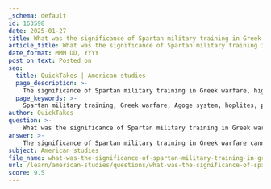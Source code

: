 ```yaml
---
_schema: default
id: 163598
date: 2025-01-27
title: What was the significance of Spartan military training in Greek warfare?
article_title: What was the significance of Spartan military training in Greek warfare?
date_format: MMM DD, YYYY
post_on_text: Posted on
seo:
  title: QuickTakes | American studies
  page_description: >-
    The significance of Spartan military training in Greek warfare, highlighting the Agoge system, military prowess, cultural values, leadership roles, and its impact on other city-states and conflicts.
  page_keywords: >-
    Spartan military training, Greek warfare, Agoge system, hoplites, phalanx formation, military prowess, cultural emphasis on warfare, Spartan society, leadership and strategy, influence on Greek city-states, military dominance, Greco-Persian Wars, Peloponnesian War
author: QuickTakes
question: >-
    What was the significance of Spartan military training in Greek warfare?
answer: >-
    The significance of Spartan military training in Greek warfare cannot be overstated, as it was a foundational element of Spartan society and a key factor in their military dominance during ancient times. Here are several aspects that highlight its importance:\n\n1. **The Agoge System**: Spartan military training was formalized through the Agoge, a rigorous education and training program that boys began at the age of seven. This system emphasized physical fitness, discipline, endurance, and combat skills. The Agoge prepared Spartan youths to become elite soldiers, instilling values of loyalty, teamwork, and resilience. This early and intense training ensured that Spartan warriors were among the most skilled and disciplined in the Greek world.\n\n2. **Military Prowess**: The effectiveness of Spartan soldiers, known as hoplites, was largely due to their extensive training. They were renowned for their ability to fight in the phalanx formation, a tactical arrangement that maximized their collective strength and defensive capabilities. The training they received allowed them to execute complex maneuvers and maintain cohesion in battle, which was crucial during engagements such as the Battle of Thermopylae and the Peloponnesian War.\n\n3. **Cultural Emphasis on Warfare**: Spartan society was heavily militarized, and this focus on military training permeated all aspects of life. The values of bravery, honor, and martial excellence were celebrated in Spartan culture, and military success was seen as a reflection of the state’s strength. This cultural backdrop ensured that every citizen was committed to the defense of Sparta, further enhancing their military capabilities.\n\n4. **Leadership and Strategy**: Spartan kings played a vital role in military training and strategy. As commanders in battle, they were responsible for leading troops and making strategic decisions. Their involvement in training ensured that the military maintained high standards of discipline and effectiveness. The combination of skilled leadership and well-trained soldiers contributed to Sparta's reputation as a formidable military power.\n\n5. **Impact on Greek Warfare**: The Spartan approach to military training influenced other Greek city-states and set a standard for military organization and discipline. Their success in battles and wars demonstrated the effectiveness of their training methods, prompting other states to adopt similar practices. The Spartan model of military training became a reference point in discussions about warfare in ancient Greece.\n\n6. **Sustaining Military Dominance**: The rigorous training and preparation of Spartan soldiers allowed Sparta to maintain its dominance over other city-states, particularly during the Greco-Persian Wars and the Peloponnesian War. The ability to field a highly trained and disciplined army was a significant advantage in conflicts, enabling Sparta to exert influence and control over vast territories.\n\nIn summary, Spartan military training was not only a critical component of their military success but also a defining characteristic of Spartan identity. The Agoge system, combined with a cultural emphasis on martial excellence and effective leadership, established Sparta as a dominant force in Greek warfare, shaping the course of ancient Greek history.
subject: American studies
file_name: what-was-the-significance-of-spartan-military-training-in-greek-warfare.md
url: /learn/american-studies/questions/what-was-the-significance-of-spartan-military-training-in-greek-warfare
score: 9.5
---
```


&nbsp;
